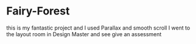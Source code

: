 # Fairy-Forest
this is my fantastic project and I used Parallax and smooth scroll I went to the layout room in Design Master and see give an assessment
